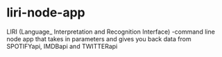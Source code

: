 # liri-node-app
LIRI (Language_ Interpretation and Recognition Interface) -command line node app that takes in parameters and gives you back data from SPOTIFYapi, IMDBapi and TWITTERapi 
